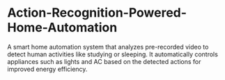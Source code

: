 # Action-Recognition-Powered-Home-Automation
A smart home automation system that analyzes pre-recorded video to detect human activities like studying or sleeping. It automatically controls appliances such as lights and AC based on the detected actions for improved energy efficiency.
